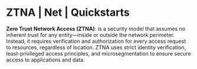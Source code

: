  # ZTNA | Net | Quickstarts
**Zero Trust Network Access (ZTNA)**: is a security model that assumes no inherent trust for any entity—inside or outside the network perimeter. Instead, it requires verification and authorization for every access request to resources, regardless of location. ZTNA uses strict identity verification, least-privileged access principles, and microsegmentation to ensure secure access to applications and data.
